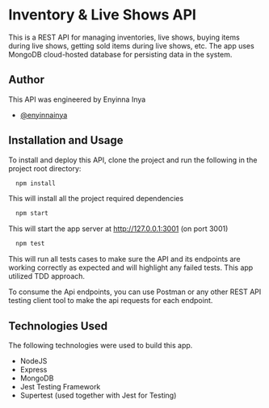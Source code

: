 
# Inventory & Live Shows API
This is a REST API for managing inventories, live shows, buying items during live shows, getting sold items during live shows, etc.
The app uses MongoDB cloud-hosted database for persisting data in the system.

## Author
This API was engineered by Enyinna Inya
- [@enyinnainya](https://github.com/enyinnainya)


## Installation and Usage
To install and deploy this API, clone the project and run the following in the project root directory:

```bash
  npm install
```
This will install all the project required dependencies

```bash
  npm start
```
This will start the app server at http://127.0.0.1:3001 (on port 3001)

```bash
  npm test
```
This will run all tests cases to make sure the API and its endpoints are working correctly as expected and will highlight any failed tests. This app utilized TDD approach.

To consume the Api endpoints, you can use Postman or any other REST API testing client tool to make the api requests for each endpoint.


## Technologies Used
The following technologies were used to build this app.
- NodeJS
- Express
- MongoDB
- Jest Testing Framework
- Supertest (used together with Jest for Testing)

